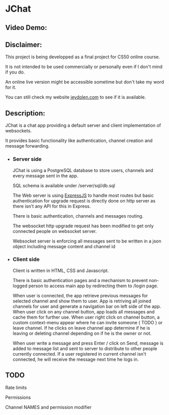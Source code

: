 # JChat

## Video Demo:  <URL HERE>

## Disclaimer: 

This project is being developped as a final project for CS50 online course.

It is not intended to be used commercially or personally even if I don't mind if you do.

An online live version might be accessible sometime but don't take my word for it.

You can still check my website [jeydolen.com](https://jeydolen.com) to see if it is available.

## Description:

JChat is a chat app providing a default server and client implementation of websockets.

It provides basic functionality like authentication, channel creation and message forwarding.

- ### Server side

  JChat is using a PostgreSQL database to store users, channels and every message sent in the app.

  SQL schema is available under /server/sql/db.sql

  The Web server is using [ExpressJS](https://www.npmjs.com/package/express) to handle most routes
  but basic authentication for upgrade request is directly done on http server as there isn't any API for this in Express.

  There is basic authentication, channels and messages routing.

  The websocket http upgrade request has been modified to get only connected people on websocket server.

  Websocket server is enforcing all messages sent to be written in a json object including message content and channel id

- ### Client side

  Client is written in HTML, CSS and Javascript.

  There is basic authentication pages and a mechanism to prevent non-logged person to access main app by redirecting them to 
  /login page.

  When user is connected, the app retrieve previous messages for selected channel and show them to user.
  App is retriving all joined channels for user and generate a navigation bar on left side of the app.
  When user click on any channel button, app loads all messages and cache them for further use.
  When user right click on channel button, a custom context-menu appear where he can invite someone ( TODO ) or leave channel.
  If he clicks on leave channel app determine if he is leaving or deleting channel depending on if he is the owner or not.

  When user write a message and press Enter / click on Send, message is added to message list and sent to server to distribute to other people currently connected. 
  If a user registered in current channel isn't connected, he will receive the message next time he logs in.

## TODO
Rate limits

Permissions

Channel NAMES and permission modifier